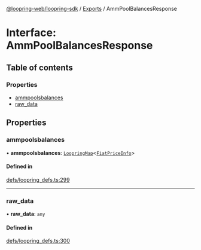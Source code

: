 [@loopring-web/loopring-sdk](../README.md) / [Exports](../modules.md) / AmmPoolBalancesResponse

# Interface: AmmPoolBalancesResponse

## Table of contents

### Properties

- [ammpoolsbalances](AmmPoolBalancesResponse.md#ammpoolsbalances)
- [raw\_data](AmmPoolBalancesResponse.md#raw_data)

## Properties

### ammpoolsbalances

• **ammpoolsbalances**: [`LoopringMap`](LoopringMap.md)<[`FiatPriceInfo`](FiatPriceInfo.md)\>

#### Defined in

[defs/loopring_defs.ts:299](https://github.com/Loopring/loopring_sdk/blob/427d9da/src/defs/loopring_defs.ts#L299)

___

### raw\_data

• **raw\_data**: `any`

#### Defined in

[defs/loopring_defs.ts:300](https://github.com/Loopring/loopring_sdk/blob/427d9da/src/defs/loopring_defs.ts#L300)
